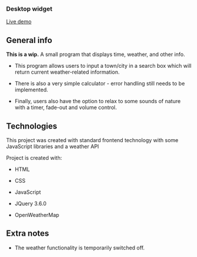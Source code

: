 <h3>Desktop widget</h3>

[Live demo](https://okidokitokiloki.github.io/desktop-widget/)

## General info
<strong>This is a wip.</strong> A small program that displays time, weather, and other info.

* This program allows users to input a town/city in a search box which will return current weather-related information. 

* There is also a very simple calculator - error handling still needs to be implemented.

* Finally, users also have the option to relax to some sounds of nature with a timer, fade-out and volume control.
	
## Technologies
This project was created with standard frontend technology with some JavaScript libraries and a weather API

Project is created with:
* HTML
* CSS
* JavaScript

* JQuery 3.6.0
* OpenWeatherMap


## Extra notes
* The weather functionality is temporarily switched off.
